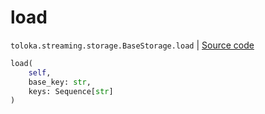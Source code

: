 # load
`toloka.streaming.storage.BaseStorage.load` | [Source code](https://github.com/Toloka/toloka-kit/blob/v1.1.0.post1/src/streaming/storage.py#L34)

```python
load(
    self,
    base_key: str,
    keys: Sequence[str]
)
```

